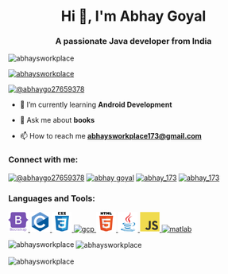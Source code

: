 <h1 align="center">Hi 👋, I'm Abhay Goyal</h1>
<h3 align="center">A passionate Java developer from India</h3>

<p align="left"> <img src="https://komarev.com/ghpvc/?username=abhaysworkplace&label=Profile%20views&color=0e75b6&style=flat" alt="abhaysworkplace" /> </p>

<p align="left"> <a href="https://github.com/ryo-ma/github-profile-trophy"><img src="https://github-profile-trophy.vercel.app/?username=abhaysworkplace" alt="abhaysworkplace" /></a> </p>

<p align="left"> <a href="https://twitter.com/@abhaygo27659378" target="blank"><img src="https://img.shields.io/twitter/follow/@abhaygo27659378?logo=twitter&style=for-the-badge" alt="@abhaygo27659378" /></a> </p>

- 🌱 I’m currently learning **Android Development**

- 💬 Ask me about **books**

- 📫 How to reach me **abhaysworkplace173@gmail.com**

<h3 align="left">Connect with me:</h3>
<p align="left">
<a href="https://twitter.com/@abhaygo27659378" target="blank"><img align="center" src="https://raw.githubusercontent.com/rahuldkjain/github-profile-readme-generator/master/src/images/icons/Social/twitter.svg" alt="@abhaygo27659378" height="30" width="40" /></a>
<a href="https://linkedin.com/in/abhay goyal" target="blank"><img align="center" src="https://raw.githubusercontent.com/rahuldkjain/github-profile-readme-generator/master/src/images/icons/Social/linked-in-alt.svg" alt="abhay goyal" height="30" width="40" /></a>
<a href="https://instagram.com/abhay_173" target="blank"><img align="center" src="https://raw.githubusercontent.com/rahuldkjain/github-profile-readme-generator/master/src/images/icons/Social/instagram.svg" alt="abhay_173" height="30" width="40" /></a>
<a href="https://www.leetcode.com/abhay_173" target="blank"><img align="center" src="https://raw.githubusercontent.com/rahuldkjain/github-profile-readme-generator/master/src/images/icons/Social/leet-code.svg" alt="abhay_173" height="30" width="40" /></a>
</p>

<h3 align="left">Languages and Tools:</h3>
<p align="left"> <a href="https://getbootstrap.com" target="_blank" rel="noreferrer"> <img src="https://raw.githubusercontent.com/devicons/devicon/master/icons/bootstrap/bootstrap-plain-wordmark.svg" alt="bootstrap" width="40" height="40"/> </a> <a href="https://www.cprogramming.com/" target="_blank" rel="noreferrer"> <img src="https://raw.githubusercontent.com/devicons/devicon/master/icons/c/c-original.svg" alt="c" width="40" height="40"/> </a> <a href="https://www.w3schools.com/css/" target="_blank" rel="noreferrer"> <img src="https://raw.githubusercontent.com/devicons/devicon/master/icons/css3/css3-original-wordmark.svg" alt="css3" width="40" height="40"/> </a> <a href="https://cloud.google.com" target="_blank" rel="noreferrer"> <img src="https://www.vectorlogo.zone/logos/google_cloud/google_cloud-icon.svg" alt="gcp" width="40" height="40"/> </a> <a href="https://www.w3.org/html/" target="_blank" rel="noreferrer"> <img src="https://raw.githubusercontent.com/devicons/devicon/master/icons/html5/html5-original-wordmark.svg" alt="html5" width="40" height="40"/> </a> <a href="https://www.java.com" target="_blank" rel="noreferrer"> <img src="https://raw.githubusercontent.com/devicons/devicon/master/icons/java/java-original.svg" alt="java" width="40" height="40"/> </a> <a href="https://developer.mozilla.org/en-US/docs/Web/JavaScript" target="_blank" rel="noreferrer"> <img src="https://raw.githubusercontent.com/devicons/devicon/master/icons/javascript/javascript-original.svg" alt="javascript" width="40" height="40"/> </a> <a href="https://www.mathworks.com/" target="_blank" rel="noreferrer"> <img src="https://upload.wikimedia.org/wikipedia/commons/2/21/Matlab_Logo.png" alt="matlab" width="40" height="40"/> </a> </p>

<p><img align="left" src="https://github-readme-stats.vercel.app/api/top-langs?username=abhaysworkplace&show_icons=true&locale=en&layout=compact" alt="abhaysworkplace" /></p>

<p>&nbsp;<img align="center" src="https://github-readme-stats.vercel.app/api?username=abhaysworkplace&show_icons=true&locale=en" alt="abhaysworkplace" /></p>

<p><img align="center" src="https://github-readme-streak-stats.herokuapp.com/?user=abhaysworkplace&" alt="abhaysworkplace" /></p>


<!---
Abhaysworkplace/Abhaysworkplace is a ✨ special ✨ repository because its `README.md` (this file) appears on your GitHub profile.
You can click the Preview link to take a look at your changes.
--->
